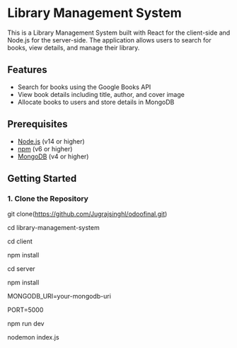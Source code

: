 # Library Management System

This is a Library Management System built with React for the client-side and Node.js for the server-side. The application allows users to search for books, view details, and manage their library.

## Features

- Search for books using the Google Books API
- View book details including title, author, and cover image
- Allocate books to users and store details in MongoDB

## Prerequisites

- [Node.js](https://nodejs.org/) (v14 or higher)
- [npm](https://www.npmjs.com/get-npm) (v6 or higher)
- [MongoDB](https://www.mongodb.com/) (v4 or higher)

## Getting Started

### 1. Clone the Repository


git clone(https://github.com/Jugrajsinghl/odoofinal.git)

cd library-management-system

cd client

npm install

cd server

npm install

MONGODB_URI=your-mongodb-uri

PORT=5000

npm run dev

nodemon index.js
